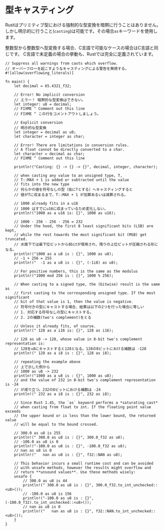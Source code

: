 <!--
# Casting
-->
# 型キャスティング

<!--
Rust provides no implicit type conversion (coercion) between primitive types.
But, explicit type conversion (casting) can be performed using the `as` keyword.
-->
Rustはプリミティブ型における強制的な型変換を暗黙に行うことはありません。しかし明示的に行うこと(`casting`)は可能です。その場合`as`キーワードを使用します。

<!--
Rules for converting between integral types follow C conventions generally,
except in cases where C has undefined behavior. The behavior of all casts
between integral types is well defined in Rust.
-->
整数型から整数型へ型変換する場合、C言語で可能なケースの場合はC言語と同じです。
C言語で未定義の場合の挙動も、Rustでは完全に定義されています。

```rust,editable,ignore,mdbook-runnable
// Suppress all warnings from casts which overflow.
// オーバーフローを起こすようなキャスティングによる警告を無視する。
#![allow(overflowing_literals)]

fn main() {
    let decimal = 65.4321_f32;

    // Error! No implicit conversion
    // エラー！ 暗黙的な型変換はできない。
    let integer: u8 = decimal;
    // FIXME ^ Comment out this line
    // FIXME ^ この行をコメントアウトしましょう。

    // Explicit conversion
    // 明示的な型変換
    let integer = decimal as u8;
    let character = integer as char;

    // Error! There are limitations in conversion rules.
    // A float cannot be directly converted to a char.
    let character = decimal as char;
    // FIXME ^ Comment out this line

    println!("Casting: {} -> {} -> {}", decimal, integer, character);

    // when casting any value to an unsigned type, T,
    // T::MAX + 1 is added or subtracted until the value
    // fits into the new type
    // 何らかの値を符号なしの型（仮にTとする）へキャスティングすると
    // 値がTに収まるまで、T::MAX + 1 が加算あるいは減算される。

    // 1000 already fits in a u16
    // 1000 はすでにu16に収まっているため変化しない。
    println!("1000 as a u16 is: {}", 1000 as u16);

    // 1000 - 256 - 256 - 256 = 232
    // Under the hood, the first 8 least significant bits (LSB) are kept,
    // while the rest towards the most significant bit (MSB) get truncated.
    // 水面下では最下位ビットから8bitが使用され、残りの上位ビットが圧縮される形になる。
    println!("1000 as a u8 is : {}", 1000 as u8);
    // -1 + 256 = 255
    println!("  -1 as a u8 is : {}", (-1i8) as u8);

    // For positive numbers, this is the same as the modulus
    println!("1000 mod 256 is : {}", 1000 % 256);

    // When casting to a signed type, the (bitwise) result is the same as
    // first casting to the corresponding unsigned type. If the most significant
    // bit of that value is 1, then the value is negative.
    // 符号付きの型にキャストする場合、結果は以下の2つを行った場合に等しい
    // 1. 対応する符号なしの型にキャストする。
    // 2. 2の補数(two's complement)をとる

    // Unless it already fits, of course.
    println!(" 128 as a i16 is: {}", 128 as i16);

    // 128 as u8 -> 128, whose value in 8-bit two's complement representation is:
    // 128をu8にキャストすると128となる。128の8ビットにおける補数は -128
    println!(" 128 as a i8 is : {}", 128 as i8);

    // repeating the example above
    // 上で示した例から
    // 1000 as u8 -> 232
    println!("1000 as a u8 is : {}", 1000 as u8);
    // and the value of 232 in 8-bit two's complement representation is -24
    // が成り立つ。232の8ビットにおける補数は -24
    println!(" 232 as a i8 is : {}", 232 as i8);

    // Since Rust 1.45, the `as` keyword performs a *saturating cast*
    // when casting from float to int. If the floating point value exceeds
    // the upper bound or is less than the lower bound, the returned value
    // will be equal to the bound crossed.

    // 300.0 as u8 is 255
    println!(" 300.0 as u8 is : {}", 300.0_f32 as u8);
    // -100.0 as u8 is 0
    println!("-100.0 as u8 is : {}", -100.0_f32 as u8);
    // nan as u8 is 0
    println!("   nan as u8 is : {}", f32::NAN as u8);

    // This behavior incurs a small runtime cost and can be avoided
    // with unsafe methods, however the results might overflow and
    // return **unsound values**. Use these methods wisely:
    unsafe {
        // 300.0 as u8 is 44
        println!(" 300.0 as u8 is : {}", 300.0_f32.to_int_unchecked::<u8>());
        // -100.0 as u8 is 156
        println!("-100.0 as u8 is : {}", (-100.0_f32).to_int_unchecked::<u8>());
        // nan as u8 is 0
        println!("   nan as u8 is : {}", f32::NAN.to_int_unchecked::<u8>());
    }
}
```
